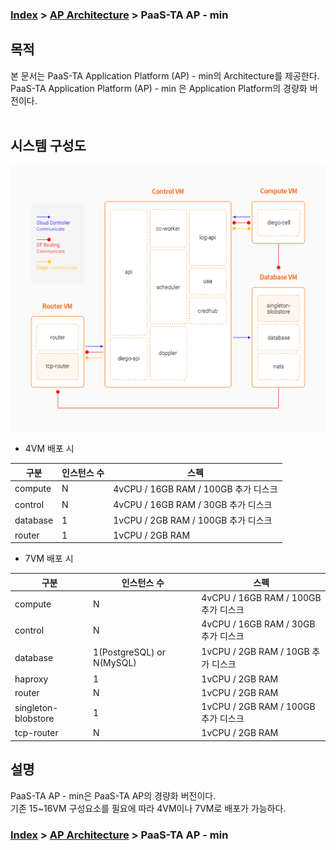 ### [Index](https://github.com/PaaS-TA/Guide/blob/master/README.md) > [AP Architecture](../README.md) > PaaS-TA AP - min

## 목적
본 문서는 PaaS-TA Application Platform (AP) - min의 Architecture를 제공한다. 
<br>
PaaS-TA Application Platform (AP) - min 은 Application Platform의 경량화 버전이다. 
<br><br>

## 시스템 구성도
![PaaS-TA AP - min Architecture](image/ap_architecture_min.png)

- 4VM 배포 시

| 구분  | 인스턴스 수| 스펙 |
|-------|----|-----|
| compute | N | 4vCPU / 16GB RAM / 100GB 추가 디스크 |
| control | N | 4vCPU / 16GB RAM / 30GB 추가 디스크 |
| database | 1 | 1vCPU / 2GB RAM / 100GB 추가 디스크 |
| router | 1 | 1vCPU / 2GB RAM |

- 7VM 배포 시

| 구분  | 인스턴스 수| 스펙 |
|-------|----|-----|
| compute | N | 4vCPU / 16GB RAM / 100GB 추가 디스크 |
| control | N | 4vCPU / 16GB RAM / 30GB 추가 디스크 |
| database | 1(PostgreSQL) or N(MySQL) | 1vCPU / 2GB RAM / 10GB 추가 디스크 |
| haproxy | 1 | 1vCPU / 2GB RAM |
| router | N | 1vCPU / 2GB RAM  |
| singleton-blobstore | 1 | 1vCPU / 2GB RAM / 100GB 추가 디스크 |
| tcp-router | N | 1vCPU / 2GB RAM |



## 설명
PaaS-TA AP - min은 PaaS-TA AP의 경량화 버전이다.  
기존 15~16VM 구성요소를 필요에 따라 4VM이나 7VM로 배포가 가능하다.


### [Index](https://github.com/PaaS-TA/Guide/blob/master/README.md) > [AP Architecture](../README.md) > PaaS-TA AP - min
